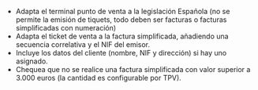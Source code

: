 - Adapta el terminal punto de venta a la legislación Española (no se
  permite la emisión de tiquets, todo deben ser facturas o facturas
  simplificadas con numeración)
- Adapta el ticket de venta a la factura simplificada, añadiendo una
  secuencia correlativa y el NIF del emisor.
- Incluye los datos del cliente (nombre, NIF y dirección) si hay uno
  asignado.
- Chequea que no se realice una factura simplificada con valor superior
  a 3.000 euros (la cantidad es configurable por TPV).
